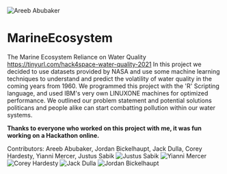 
![Areeb Abubaker](https://user-images.githubusercontent.com/73396393/122985198-81edcb00-d363-11eb-8c46-be8d4cac4f9a.jpg)

# MarineEcosystem
The Marine Ecosystem Reliance on Water Quality
https://tinyurl.com/hack4space-water-quality-2021
In this project we decided to use datasets provided by NASA and use some machine learning techniques to understand and predict the volatility of water quality in the coming years from 1960. We programmed this project with the 'R' Scripting language, and used IBM's very own LINUXONE machines for optimized performance. We outlined our problem statement and potential solutions politicans and people alike can start combatting pollution within our water systems.

**Thanks to everyone who worked on this project with me, it was fun working on a Hackathon online.**

Contributors: 
Areeb Abubaker, Jordan Bickelhaupt, Jack Dulla, Corey Hardesty, Yianni Mercer, Justus Sabik
![Justus Sabik](https://user-images.githubusercontent.com/73396393/122985195-80240780-d363-11eb-8499-44e71c06fdb9.jpg)
![Yianni Mercer](https://user-images.githubusercontent.com/73396393/122985196-81553480-d363-11eb-9b84-b9b7ee59b39f.jpg)
![Corey Hardesty](https://user-images.githubusercontent.com/73396393/122985200-82866180-d363-11eb-867c-ff547459b967.jpg)
![Jack Dulla](https://user-images.githubusercontent.com/73396393/122985202-831ef800-d363-11eb-9de2-730bfd5fdf5b.jpg)
![Jordan Bickelhaupt](https://user-images.githubusercontent.com/73396393/122985204-83b78e80-d363-11eb-9d75-09802d9de67a.jpg)
